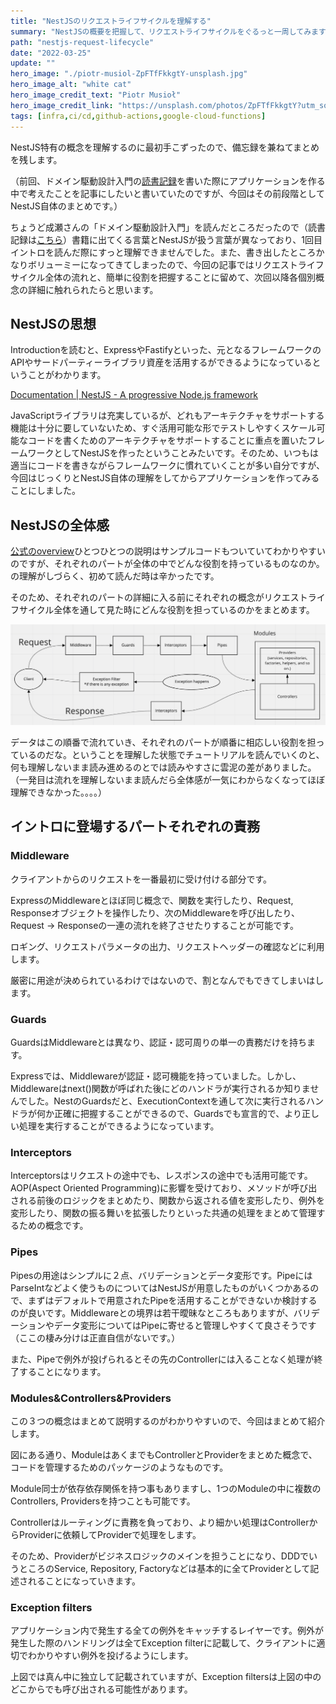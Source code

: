 ```yaml
---
title: "NestJSのリクエストライフサイクルを理解する"
summary: "NestJSの概要を把握して、リクエストライフサイクルをぐるっと一周してみます。NestJS公式にはいい感じの図がないので、参考になれば幸いです。"
path: "nestjs-request-lifecycle"
date: "2022-03-25"
update: ""
hero_image: "./piotr-musiol-ZpFTfFkkgtY-unsplash.jpg"
hero_image_alt: "white cat"
hero_image_credit_text: "Piotr Musioł"
hero_image_credit_link: "https://unsplash.com/photos/ZpFTfFkkgtY?utm_source=unsplash&utm_medium=referral&utm_content=creditShareLink"
tags: [infra,ci/cd,github-actions,google-cloud-functions]
---
```


NestJS特有の概念を理解するのに最初手こずったので、備忘録を兼ねてまとめを残します。

（前回、ドメイン駆動設計入門の[読書記録](https://blog.shgnkn.io/introduction-to-ddd/)を書いた際にアプリケーションを作る中で考えたことを記事にしたいと書いていたのですが、今回はその前段階としてNestJS自体のまとめです。）

ちょうど成瀬さんの「ドメイン駆動設計入門」を読んだところだったので（読書記録は[こちら](https://blog.shgnkn.io/introduction-to-ddd/)）書籍に出てくる言葉とNestJSが扱う言葉が異なっており、1回目イントロを読んだ際にすっと理解できませんでした。また、書き出したところかなりボリューミーになってきてしまったので、今回の記事ではリクエストライフサイクル全体の流れと、簡単に役割を把握することに留めて、次回以降各個別概念の詳細に触れられたらと思います。

## NestJSの思想

Introductionを読むと、ExpressやFastifyといった、元となるフレームワークのAPIやサードパーティーライブラリ資産を活用するができるようになっているということがわかります。

[Documentation | NestJS - A progressive Node.js framework](https://docs.nestjs.com/)

JavaScriptライブラリは充実しているが、どれもアーキテクチャをサポートする機能は十分に要していないため、すぐ活用可能な形でテストしやすくスケール可能なコードを書くためのアーキテクチャをサポートすることに重点を置いたフレームワークとしてNestJSを作ったということみたいです。そのため、いつもは適当にコードを書きながらフレームワークに慣れていくことが多い自分ですが、今回はじっくりとNestJS自体の理解をしてからアプリケーションを作ってみることにしました。

## NestJSの全体感

[公式のoverview](https://docs.nestjs.com/first-steps)ひとつひとつの説明はサンプルコードもついていてわかりやすいのですが、それぞれのパートが全体の中でどんな役割を持っているものなのか。の理解がしづらく、初めて読んだ時は辛かったです。

そのため、それぞれのパートの詳細に入る前にそれぞれの概念がリクエストライフサイクル全体を通して見た時にどんな役割を担っているのかをまとめます。

![lifecycle](./lifecycle.jpg)

データはこの順番で流れていき、それぞれのパートが順番に相応しい役割を担っているのだな。ということを理解した状態でチュートリアルを読んでいくのと、何も理解しないまま読み進めるのとでは読みやすさに雲泥の差がありました。（一発目は流れを理解しないまま読んだら全体感が一気にわからなくなってほぼ理解できなかった。。。。）

## イントロに登場するパートそれぞれの責務

### Middleware

クライアントからのリクエストを一番最初に受け付ける部分です。

ExpressのMiddlewareとほぼ同じ概念で、関数を実行したり、Request, Responseオブジェクトを操作したり、次のMiddlewareを呼び出したり、Request → Responseの一連の流れを終了させたりすることが可能です。

ロギング、リクエストパラメータの出力、リクエストヘッダーの確認などに利用します。

厳密に用途が決められているわけではないので、割となんでもできてしまいはします。

### Guards

GuardsはMiddlewareとは異なり、認証・認可周りの単一の責務だけを持ちます。

Expressでは、Middlewareが認証・認可機能を持っていました。しかし、Middlewareはnext()関数が呼ばれた後にどのハンドラが実行されるか知りませんでした。NestのGuardsだと、ExecutionContextを通して次に実行されるハンドラが何か正確に把握することができるので、Guardsでも宣言的で、より正しい処理を実行することができるようになっています。

### Interceptors

Interceptorsはリクエストの途中でも、レスポンスの途中でも活用可能です。AOP(Aspect Oriented Programming)に影響を受けており、メソッドが呼び出される前後のロジックをまとめたり、関数から返される値を変形したり、例外を変形したり、関数の振る舞いを拡張したりといった共通の処理をまとめて管理するための概念です。

### Pipes

Pipesの用途はシンプルに２点、バリデーションとデータ変形です。PipeにはParseIntなどよく使うものについてはNestJSが用意したものがいくつかあるので、まずはデフォルトで用意されたPipeを活用することができないか検討するのが良いです。Middlewareとの境界は若干曖昧なところもありますが、バリデーションやデータ変形についてはPipeに寄せると管理しやすくて良さそうです（ここの棲み分けは正直自信がないです。）

また、Pipeで例外が投げられるとその先のControllerには入ることなく処理が終了することになります。

### Modules&Controllers&Providers

この３つの概念はまとめて説明するのがわかりやすいので、今回はまとめて紹介します。

図にある通り、ModuleはあくまでもControllerとProviderをまとめた概念で、コードを管理するためのパッケージのようなものです。

Module同士が依存依存関係を持つ事もありますし、1つのModuleの中に複数のControllers, Providersを持つことも可能です。

Controllerはルーティングに責務を負っており、より細かい処理はControllerからProviderに依頼してProviderで処理をします。

そのため、Providerがビジネスロジックのメインを担うことになり、DDDでいうところのService, Repository, Factoryなどは基本的に全てProviderとして記述されることになっていきます。

### Exception filters

アプリケーション内で発生する全ての例外をキャッチするレイヤーです。例外が発生した際のハンドリングは全てException filterに記載して、クライアントに適切でわかりやすい例外を投げるようにします。

上図では真ん中に独立して記載されていますが、Exception filtersは上図の中のどこからでも呼び出される可能性があります。